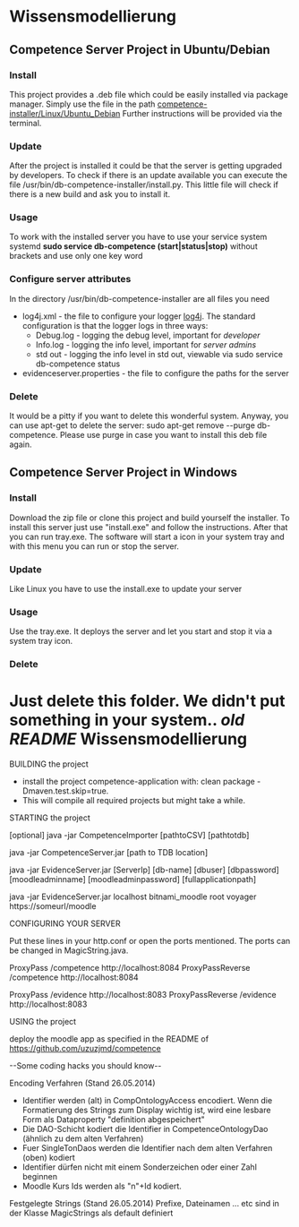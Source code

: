 # Wissensmodellierung

## Competence Server Project in Ubuntu/Debian
### Install
This project provides a .deb file which could be easily installed via package manager. Simply use the file in the path [competence-installer/Linux/Ubuntu_Debian](https://github.com/uzuzjmd/Wissensmodellierung/tree/master/competence-installer/Linux/Ubuntu_Debian)
Further instructions will be provided via the terminal.

### Update
After the project is installed it could be that the server is getting upgraded by developers. To check if there is an update available you can execute the file /usr/bin/db-competence-installer/install.py. This little file will check if there is a new build and ask you to install it.

### Usage
To work with the installed server you have to use your service system systemd
**sudo service db-competence (start|status|stop)** without brackets and use only one key word

### Configure server attributes
In the directory /usr/bin/db-competence-installer are all files you need
 - log4j.xml - the file to configure your logger [log4j](http://logging.apache.org/log4j/2.x/). The standard configuration is that the logger logs in three ways:
	- Debug.log - logging the debug level, important for *developer*
	-	Info.log - logging the info level, important for *server admins*
	- std out - logging the info level in std out, viewable via sudo service db-competence status
 - evidenceserver.properties - the file to configure the paths for the server

### Delete
It would be a pitty if you want to delete this wonderful system. Anyway, you can use apt-get to delete the server: sudo apt-get remove --purge db-competence.
Please use purge in case you want to install this deb file again.


## Competence Server Project in Windows
### Install
Download the zip file or clone this project and build yourself the installer. To install this server just use "install.exe" and follow the instructions. After that you can run tray.exe. The software will start a icon in your system tray and with this menu you can run or stop the server.

### Update
Like Linux you have to use the install.exe to update your server

### Usage
Use the tray.exe. It deploys the server and let you start and stop it via a system tray icon.

### Delete
Just delete this folder. We didn't put something in your system..
_old README_
Wissensmodellierung
===================

BUILDING the project
 - install the project competence-application with: clean package -Dmaven.test.skip=true.
 - This will compile all required projects but might take a while.		

STARTING the project

[optional] java -jar CompetenceImporter [pathtoCSV] [pathtotdb]

java -jar CompetenceServer.jar [path to TDB location]

java -jar EvidenceServer.jar [ServerIp] [db-name] [dbuser] [dbpassword] [moodleadminname] [moodleadminpassword] [fullapplicationpath]
 
java -jar EvidenceServer.jar localhost bitnami_moodle root voyager https://someurl/moodle


CONFIGURING YOUR SERVER

Put these lines in your http.conf or open the ports mentioned. The ports can be changed in MagicString.java.

ProxyPass  /competence http://localhost:8084
ProxyPassReverse /competence http://localhost:8084

ProxyPass  /evidence http://localhost:8083
ProxyPassReverse /evidence http://localhost:8083

 
USING the project

deploy the moodle app as specified in the README of https://github.com/uzuzjmd/competence

--Some coding hacks you should know--

Encoding Verfahren (Stand 26.05.2014)

 - Identifier werden (alt) in CompOntologyAccess encodiert. Wenn die Formatierung des Strings zum Display wichtig ist, wird eine lesbare Form
	als Dataproperty "definition abgespeichert"
 - Die DAO-Schicht kodiert die Identifier in CompetenceOntologyDao (ähnlich zu dem alten Verfahren)
 - Fuer SingleTonDaos werden die Identifier nach dem alten Verfahren (oben) kodiert
 - Identifier dürfen nicht mit einem Sonderzeichen oder einer Zahl beginnen
 - Moodle Kurs Ids werden als "n"+Id kodiert. 

Festgelegte Strings (Stand 26.05.2014)
Prefixe, Dateinamen ... etc sind in der Klasse MagicStrings als default definiert

 	
